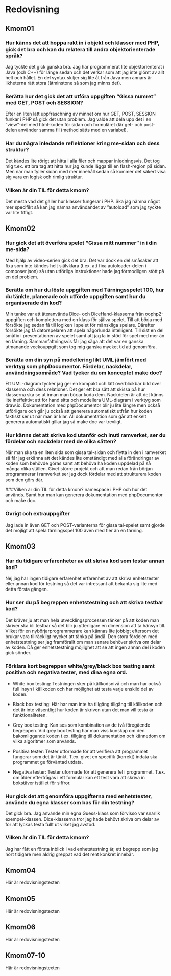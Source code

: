 ---
...
Redovisning
=========================



Kmom01
-------------------------

### Hur känns det att hoppa rakt in i objekt och klasser med PHP, gick det bra och kan du relatera till andra objektorienterade språk?
Jag tyckte det gick ganska bra. Jag har programmerat lite objektorienterat i Java (och C++) för länge sedan och det verkar som att jag inte glömt av allt helt och hållet. En del syntax skiljer sig lite åt från Java men annars är likheterna rätt stora (åtminstone så som jag minns det).

### Berätta hur det gick det att utföra uppgiften “Gissa numret” med GET, POST och SESSION?
Efter en liten lätt uppfräschning av minnet om hur GET, POST, SESSION funkar i PHP så gick det utan problem. Jag valde att dela upp det i en ”view”-del med html-koden för sidan och formuläret där get- och post-delen använder samma fil (method sätts med en variabel).

### Har du några inledande reflektioner kring me-sidan och dess struktur?
Det kändes lite rörigt att hitta i alla filer och mappar inledningsvis. Det tog mig t.ex. ett bra tag att hitta hur jag kunde lägga till en flash-region på sidan. Men när man fyller sidan med mer innehåll sedan så kommer det säkert visa sig vara en logisk och rimlig struktur.

### Vilken är din TIL för detta kmom?
Det mesta vad det gäller hur klasser fungerar i PHP. Ska jag nämna något mer specifikt så kan jag nämna användandet av ”autoload” som jag tyckte var lite fiffigt.



Kmom02
-------------------------

### Hur gick det att överföra spelet “Gissa mitt nummer” in i din me-sida? 
Med hjälp av video-serien gick det bra. Det var dock en del småsaker att fixa som inte kändes helt självklara (t.ex. att fixa autoloader-delen i composer.json) så utan utförliga instruktioner hade jag förmodligen stött på en del problem.

### Berätta om hur du löste uppgiften med Tärningsspelet 100, hur du tänkte, planerade och utförde uppgiften samt hur du organiserade din kod? 
Min tanke var att återanvända Dice- och DiceHand-klasserna från oophp2-uppgiften och komplettera med en klass för själva spelet. Till att börja med försökte jag sedan få till logiken i spelet för mänskliga spelare. Därefter försökte jag få datorspelaren att spela någorlunda intelligent. Till sist en del småfix i presentationen av spelet samt att jag la in stöd för spel med mer än en tärning. Sammanfattningsvis får jag säga att det var en ganska utmanande veckouppgift som tog mig ganska mycket tid att genomföra.

### Berätta om din syn på modellering likt UML jämfört med verktyg som phpDocumentor. Fördelar, nackdelar, användningsområde? Vad tycker du om konceptet make doc? 
Ett UML-diagram tycker jag ger en kompakt och lätt överblickbar bild över klasserna och dess relationer. Det ger ett bra sätt att skissa på hur klasserna ska se ut innan man börjar koda dem. Nackdelen är att det känns lite ineffektivt att för hand sitta och modellera UML-diagram i verktyg som draw.io. Dokumentation med phpDocumentor blir ju lite längre men också utförligare och går ju också att generera automatiskt utfrån hur koden faktiskt ser ut när man är klar. All dokumentation som går att enkelt generera automatiskt gillar jag så make doc var trevligt.

### Hur känns det att skriva kod utanför och inuti ramverket, ser du fördelar och nackdelar med de olika sätten?
När man ska ta en liten sida som gissa tal-sidan och flytta in den i ramverket så får jag erkänna att det kändes lite omständigt med alla förändringar av koden som behövde göras samt att behöva ha koden uppdelad på så många olika ställen. Givet större projekt och att man redan från början programmerar i ramverket ser jag dock fördelar med att strukturera koden som den görs där.

###Vilken är din TIL för detta kmom? 
namespace i PHP och hur det används. Samt hur man kan generera dokumentation med phpDocumentor och make doc.

### Övrigt och extrauppgifter
Jag lade in även GET och POST-varianterna för gissa tal-spelet samt gjorde det möjligt att spela tärningsspel 100 även med fler än en tärning.



Kmom03
-------------------------

### Har du tidigare erfarenheter av att skriva kod som testar annan kod?
Nej jag har ingen tidigare erfarenhet erfarenhet av att skriva enhetstester eller annan kod för testning så det var intressant att bekanta sig lite med detta första gången.

### Hur ser du på begreppen enhetstestning och att skriva testbar kod?
Det kräver ju att man hela utvecklingsprocessen tänker på att koden man skriver ska bli testbar så det blir ju ytterligare en dimension att ta hänsyn till. Vilket för en nybörjarprogrammerare kan kännas lite jobbigt eftersom det brukar vara tillräckligt mycket att tänka på ändå. Den stora fördelen med enhetstestning ser jag framförallt om man senare behöver skriva om delar av koden. Då ger enhetstestning möjlighet att se att ingen annan del i koden gick sönder.

### Förklara kort begreppen white/grey/black box testing samt positiva och negativa tester, med dina egna ord. 
* White box testing: Testningen sker på källkodsnivå och man har också full insyn i källkoden och har möjlighet att testa varje enskild del av koden.

* Black box testing: Här har man inte ha tillgång tillgång till källkoden och det är inte väsentligt hur koden är skriven utan det man vill testa är funktionaliteten.

* Grey box testing: Kan ses som kombination av de två föregående begreppen. Vid grey box testing har man viss kunskap om den bakomliggande koden t.ex. tillgång till dokumentation och kännedom om vilka algoritmer som används.

* Positiva tester: Tester utformade för att verifiera att programmet fungerar som det är tänkt. T.ex. givet en specifik (korrekt) indata ska programmet ge förväntad utdata.

* Negativa tester: Tester uformade för att generera fel i programmet. T.ex. om ålder efterfrågas i ett formulär kan ett test vara att skriva in bokstäver istället för siffror.

### Hur gick det att genomföra uppgifterna med enhetstester, använde du egna klasser som bas för din testning?
Det gick bra. Jag använde min egna Guess-klass som förvisso var snarlik exempel-klassen. Dice-klasserna tror jag hade behövt skriva om delar av för att lyckas testa fullt ut vilket jag avstod.

### Vilken är din TIL för detta kmom? 
Jag har fått en första inblick i vad enhetstestning är, ett begrepp som jag hört tidigare men aldrig greppat vad det rent konkret innebär.



Kmom04
-------------------------

Här är redovisningstexten



Kmom05
-------------------------

Här är redovisningstexten



Kmom06
-------------------------

Här är redovisningstexten



Kmom07-10
-------------------------

Här är redovisningstexten
